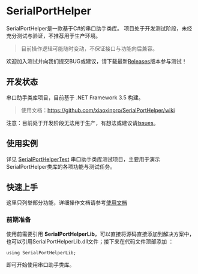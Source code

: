 # SerialPortHelper
SerialPortHelper是一款基于C#的串口助手类库。
项目处于开发测试阶段，未经充分测试与验证，不推荐用于生产环境。

> 目前操作逻辑可能随时变动，不保证接口与功能向后兼容。

欢迎加入测试并向我们提交BUG或建议，请下载最新[Releases](https://github.com/xiaoxinpro/SerialPortHelper/releases)版本参与测试！

## 开发状态
串口助手类库项目，目前基于 .NET Framework 3.5 构建。

> 使用文档：https://github.com/xiaoxinpro/SerialPortHelper/wiki

注意：目前处于开发阶段无法用于生产，有想法或建议请[Issues](https://github.com/xiaoxinpro/SerialPortHelper/issues)。

## 使用实例
详见 [SerialPortHelperTest](https://github.com/xiaoxinpro/SerialPortHelper/tree/master/SerialPortHelperTest) 串口助手类库测试项目，主要用于演示SerialPortHelper类库的各项功能与测试任务。

## 快速上手
这里只列举部分功能，详细操作文档请参考[使用文档](https://github.com/xiaoxinpro/SerialPortHelper/wiki)

### 前期准备
使用前需要引用 **SerialPortHelperLib**，可以直接将源码直接添加到解决方案中，也可以引用SerialPortHelperLib.dll文件；接下来在代码文件顶部添加 ：

    using SerialPortHelperLib;

即可开始使用串口助手类库。
